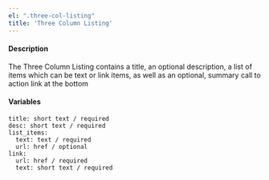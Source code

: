 ```yaml
---
el: ".three-col-listing"
title: 'Three Column Listing'
---
```

#### Description
The Three Column Listing contains a title, an optional description, a list of items which can be text or link items, as well as an optional, summary call to action link at the bottom

#### Variables
~~~
title: short text / required
desc: short text / required
list_items:
  text: text / required
  url: href / optional
link:
  url: href / required
  text: short text / required
~~~
